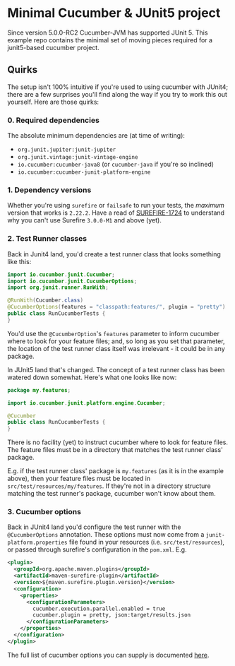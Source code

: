 # Minimal Cucumber & JUnit5 project

Since version 5.0.0-RC2 Cucumber-JVM has supported JUnit 5. This example repo
contains the minimal set of moving pieces required for a junit5-based cucumber
project.

## Quirks

The setup isn't 100% intuitive if you're used to using cucumber with JUnit4;
there are a few surprises you'll find along the way if you try to work this
out yourself. Here are those quirks:

### 0. Required dependencies

The absolute minimum dependencies are (at time of writing):

* `org.junit.jupiter:junit-jupiter`
* `org.junit.vintage:junit-vintage-engine`
* `io.cucumber:cucumber-java8` (or `cucumber-java` if you're so inclined)
* `io.cucumber:cucumber-junit-platform-engine`

### 1. Dependency versions

Whether you're using `surefire` or `failsafe` to run your tests, the _maximum_
version that works is `2.22.2`. Have a read of [SUREFIRE-1724](https://issues.apache.org/jira/browse/SUREFIRE-1724)
to understand why you can't use Surefire `3.0.0-M1` and above (yet).

### 2. Test Runner classes

Back in Junit4 land, you'd create a test runner class that looks something
like this:

```java
import io.cucumber.junit.Cucumber;
import io.cucumber.junit.CucumberOptions;
import org.junit.runner.RunWith;

@RunWith(Cucumber.class)
@CucumberOptions(features = "classpath:features/", plugin = "pretty")
public class RunCucumberTests {
}
```

You'd use the `@CucumberOption`'s `features` parameter to inform cucumber
where to look for your feature files; and, so long as you set that parameter,
the location of the test runner class itself was irrelevant - it could be
in any package.

In JUnit5 land that's changed. The concept of a test runner class has been
watered down somewhat. Here's what one looks like now:

```java
package my.features;

import io.cucumber.junit.platform.engine.Cucumber;

@Cucumber
public class RunCucumberTests {
}
```

There is no facility (yet) to instruct cucumber where to look for feature
files. The feature files must be in a directory that matches the test runner
class' package.

E.g. if the test runner class' package is `my.features` (as it is in the example
above), then your feature files must be located in `src/test/resources/my/features`.
If they're not in a directory structure matching the test runner's package,
cucumber won't know about them.

### 3. Cucumber options

Back in JUnit4 land you'd configure the test runner with the `@CucumberOptions`
annotation. These options must now come from a `junit-platform.properties` file
found in your resources (i.e. `src/test/resources`), or passed through surefire's
configuration in the `pom.xml`. E.g.

```xml
<plugin>
  <groupId>org.apache.maven.plugins</groupId>
  <artifactId>maven-surefire-plugin</artifactId>
  <version>${maven.surefire.plugin.version}</version>
  <configuration>
    <properties>
      <configurationParameters>
        cucumber.execution.parallel.enabled = true
        cucumber.plugin = pretty, json:target/results.json
      </configurationParameters>
    </properties>
  </configuration>
</plugin>
```

The full list of cucumber options you can supply is documented [here](https://github.com/cucumber/cucumber-jvm/tree/master/junit-platform-engine#configuration-options).

